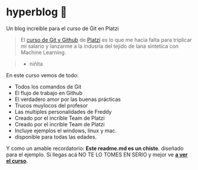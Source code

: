 # hyperblog 💚
Un blog increíble para el curso de Git en Platzi
>El [curso de Git y Github](https://platzi.com/cursos/git-github/ "curso de Git y Github") de [Platzi](https://platzi.com/ "Platzi") es lo que me hacia falta para triplicar mi salario y lanzarme a la indusria del tejido de lana síntetica con Machine Learning.

>- niñita

En este curso vemos de todo:
- Todos los comandos de Git
- El flujo de trabajo en Github
- El verdadero amor por las buenas prácticas
- Trucos muylocos del profesor
- Las multiples personalidades de Freddy
- Creado por el incríble Team de Platzi 
- Creado por el incríble Team de Platzi
- Incluye ejemplos el windows, linux y mac.
- disponible para todas las edades.

Y como un amable recordatorio: **Este readme.md es un chiste**. diseñado para el ejemplo. Si llegas acá NO TE LO TOMES EN SERIO y mejor ve [**a ver el curso**](https://platzi.com/cursos/git-github/ "a ver el curso").

